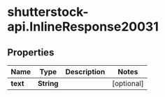 # shutterstock-api.InlineResponse20031

## Properties
Name | Type | Description | Notes
------------ | ------------- | ------------- | -------------
**text** | **String** |  | [optional] 


